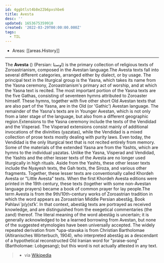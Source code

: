 ```yaml
---
id: 4ggbtlst4b8e22b6pxshbe6
title: Avesta
desc: ''
updated: 1653675359910
created: '2022-03-29T00:00:00.000Z'
tags:
  - TIL
---
```


- Areas: [[areas.History]]

---

The **Avesta** () (Persian: اوستا) is the primary collection of religious texts of Zoroastrianism, composed in the Avestan language.The Avesta texts fall into several different categories, arranged either by dialect, or by usage. The principal text in the liturgical group is the Yasna, which takes its name from the Yasna ceremony, Zoroastrianism's primary act of worship, and at which the Yasna text is recited. The most important portion of the Yasna texts are the five Gathas, consisting of seventeen hymns attributed to Zoroaster himself. These hymns, together with five other short Old Avestan texts that are also part of the Yasna, are in the Old (or 'Gathic') Avestan language. The remainder of the Yasna's texts are in Younger Avestan, which is not only from a later stage of the language, but also from a different geographic region.Extensions to the Yasna ceremony include the texts of the Vendidad and the Visperad. The Visperad extensions consist mainly of additional invocations of the divinities (yazatas), while the Vendidad is a mixed collection of prose texts mostly dealing with purity laws. Even today, the Vendidad is the only liturgical text that is not recited entirely from memory. Some of the materials of the extended Yasna are from the Yashts, which are hymns to the individual yazatas. Unlike the Yasna, Visperad and Vendidad, the Yashts and the other lesser texts of the Avesta are no longer used liturgically in high rituals. Aside from the Yashts, these other lesser texts include the Nyayesh texts, the Gah texts, the Siroza, and various other fragments. Together, these lesser texts are conventionally called Khordeh Avesta or "Little Avesta" texts. When the first Khordeh Avesta editions were printed in the 19th century, these texts (together with some non-Avestan language prayers) became a book of common prayer for lay people.The term Avesta is from the 9th/10th-century works of Zoroastrian tradition in which the word appears as Zoroastrian Middle Persian abestāg, Book Pahlavi ʾp(y)stʾkʼ. In that context, abestāg texts are portrayed as received knowledge, and are distinguished from the exegetical commentaries (the zand) thereof. The literal meaning of the word abestāg is uncertain; it is generally acknowledged to be a learned borrowing from Avestan, but none of the suggested etymologies have been universally accepted. The widely repeated derivation from \*upa-stavaka is from Christian Bartholomae (Altiranisches Wörterbuch, 1904), who interpreted abestāg as a descendant of a hypothetical reconstructed Old Iranian word for "praise-song" (Bartholomae: Lobgesang); but this word is not actually attested in any text.

> - via [Wikipedia](https://en.wikipedia.org/wiki/Avesta)
